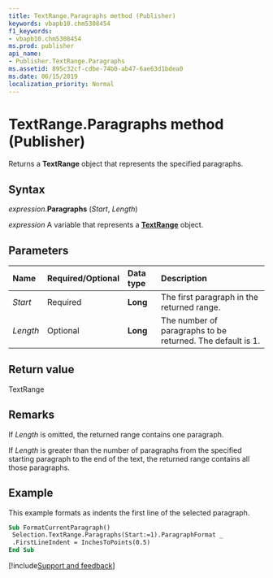```yaml
---
title: TextRange.Paragraphs method (Publisher)
keywords: vbapb10.chm5308454
f1_keywords:
- vbapb10.chm5308454
ms.prod: publisher
api_name:
- Publisher.TextRange.Paragraphs
ms.assetid: 895c32cf-cdbe-74b0-ab47-6ae63d1bdea0
ms.date: 06/15/2019
localization_priority: Normal
---
```



# TextRange.Paragraphs method (Publisher)

Returns a **TextRange** object that represents the specified paragraphs.


## Syntax

_expression_.**Paragraphs** (_Start_, _Length_)

_expression_ A variable that represents a **[TextRange](Publisher.TextRange.md)** object.


## Parameters

|Name|Required/Optional|Data type|Description|
|:-----|:-----|:-----|:-----|
|_Start_|Required| **Long**|The first paragraph in the returned range.|
|_Length_|Optional| **Long**|The number of paragraphs to be returned. The default is 1.|

## Return value

TextRange


## Remarks

If _Length_ is omitted, the returned range contains one paragraph.

If _Length_ is greater than the number of paragraphs from the specified starting paragraph to the end of the text, the returned range contains all those paragraphs.


## Example

This example formats as indents the first line of the selected paragraph.

```vb
Sub FormatCurrentParagraph() 
 Selection.TextRange.Paragraphs(Start:=1).ParagraphFormat _ 
 .FirstLineIndent = InchesToPoints(0.5) 
End Sub
```

[!include[Support and feedback](~/includes/feedback-boilerplate.md)]